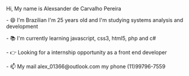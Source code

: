   <p>Hi, My name is Alexsander de Carvalho Pereira</p>
<p>- 😄 I'm Brazilian I'm 25 years old and I'm studying systems analysis and development
<p>- 📚 I'm currently learning javascript, css3, html5, php and c#
<p>- 👉 Looking for a internship opportunity as a front end developer
<p>- 📫 My mail alex_01366@outlook.com my phone (11)99796-7559
<!---
rexpereira/rexpereira is a ✨ special ✨ repository because its `README.md` (this file) appears on your GitHub profile.
You can click the Preview link to take a look at your changes.
--->
